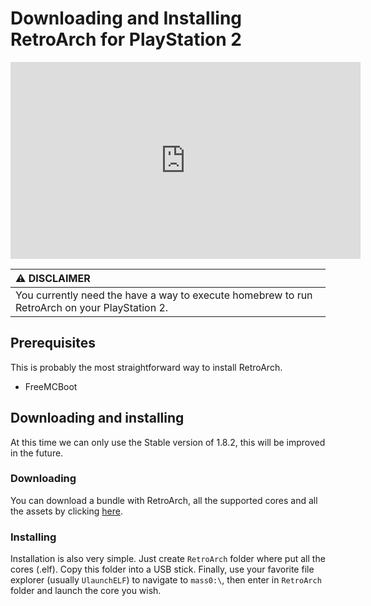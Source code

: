 # Downloading and Installing RetroArch for PlayStation 2

<iframe width="560" height="315" src="https://www.youtube-nocookie.com/embed/qwL-H0-K4Wo" frameborder="0" allow="accelerometer; autoplay; clipboard-write; encrypted-media; gyroscope; picture-in-picture" allowfullscreen></iframe>

| :warning: DISCLAIMER          |
|:---------------------------|
| You currently need the have a way to execute homebrew to run RetroArch on your PlayStation 2.      |

## Prerequisites

This is probably the most straightforward way to install RetroArch.

- FreeMCBoot

## Downloading and installing

At this time we can only use the Stable version of 1.8.2, this will be improved in the future.

### Downloading

You can download a bundle with RetroArch, all the supported cores and all the assets by clicking [here](http://buildbot.libretro.com/stable/1.8.2/playstation/ps2/RetroArch_elf.7z).

### Installing

Installation is also very simple. Just create `RetroArch` folder where put all the cores (.elf). Copy this folder into a USB stick. Finally, use your favorite file explorer (usually `UlaunchELF`) to navigate to `mass0:\`, then enter in `RetroArch` folder and launch the core you wish.